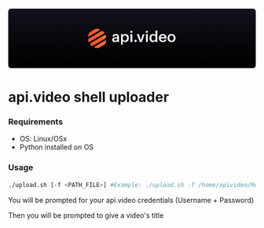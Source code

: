 ![](https://github.com/apivideo/API_OAS_file/blob/master/apivideo_banner.png)
# api.video shell uploader

### Requirements

- OS: Linux/OSx
- Python installed on OS

### Usage
```bash
./upload.sh [-f <PATH_FILE>] #Example: ./upload.sh -f /home/apivideo/Movies/video.mp4
```

You will be prompted for your api.video credentials (Username + Password)

Then you will be prompted to give a video's title
